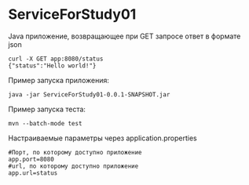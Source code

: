 # ServiceForStudy01
Java приложение, возвращающее при GET запросе ответ в формате json
```shell
curl -X GET app:8080/status
{"status":"Hello world!"}
```

Пример запуска приложения:
```shell
java -jar ServiceForStudy01-0.0.1-SNAPSHOT.jar
```

Пример запуска теста:
```shell
mvn --batch-mode test
```

Настраиваемые параметры через application.properties
```properties
#Порт, по которому доступно приложение
app.port=8080
#url, по которому доступно приложение
app.url=status
```